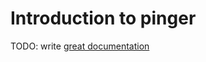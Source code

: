 # Introduction to pinger

TODO: write [great documentation](http://jacobian.org/writing/what-to-write/)
